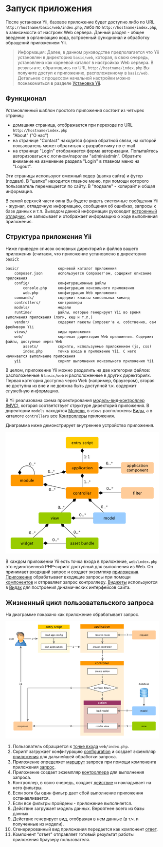 Запуск приложения
====================

 После установки Yii, базовое приложение будет доступно либо по URL `http://hostname/basic/web/index.php`, либо по `http://hostname/index.php`, в зависимости от настроек Web сервера. Данный раздел - общее введение в организацию кода, встроенный функционал и обработку обращений приложением Yii.

> Информация: Далее, в данном руководстве предполагается что Yii установлен в директорию `basic/web`, которая, в свою очередь, установлена как корневой каталог в настройках Web сервера. В результате, обратившись по URL `http://hostname/index.php` Вы получите доступ к приложению, расположенному в `basic/web`. Детальнее с процессом начальной настройки можно познакомиться в разделе [Установка Yii](start-installation.md).

Функционал <a name="functionality"></a>
---------------

Установленный шаблон простого приложения состоит из четырех страниц:

* домашняя страница, отображается при переходе по URL `http://hostname/index.php`
* "About" ("О нас")
* на странице "Contact" находится форма обратной связи, на которой пользователь может обратиться к разработчику по e-mail
* на странице "Login" отображается форма авторизации. Попытайтесь авторизоваться с логином/паролем "admin/admin". Обратите внимание на изменение раздела "Login" в главном меню на "Logout".

Эти страницы используют смежный хедер (шапка сайта) и футер (подвал). В "шапке" находится главное меню, при помощи которого пользователь перемещается по сайту. В "подвале" - копирайт и общая информация.

В самой верхней части окна Вы будете видеть системные сообщения Yii - журнал, отладочную информацию, сообщения об ошибках, запросы к базе данных и т.п. Выводом данной информации руководит [встроенный отладчик](tool-debugger.md), он записывает и отображает информацию о ходе выполнения приложения.


Структура приложения Yii <a name="application-structure"></a>
---------------------

Ниже приведен список основных директорий и файлов вашего приложения (считаем, что приложение установлено в директорию `basic`):

```
basic/                  корневой каталог приложения
    composer.json       используется Composer'ом, содержит описание приложения
    config/             конфигурационные файлы
        console.php     конфигурация консольного приложения
        web.php         конфигурация Web приложения
    commands/           содержит классы консольных команд
    controllers/        контроллеры
    models/             модели
    runtime/            файлы, которые генерирует Yii во время выполнения приложения (логи, кеш и т.п.)
    vendor/             содержит пакеты Composer'а и, собственно, сам фреймворк Yii
    views/              виды приложения
    web/                корневая директория Web приложения. Содержит файлы, доступные через Web
        assets/         скрипты, используемые приложением (js, css)
        index.php       точка входа в приложение Yii. С него начинается выполнение приложения
    yii                 скрипт выполнения консольного приложения Yii
```

В целом, приложение Yii можно разделить на две категории файлов: расположенные в `basic/web` и расположенные в других директориях. Первая категория доступна через Web (например, браузером), вторая не доступна из вне и не должна быть доступной т.к. содержит служебную информацию.

В Yii реализована схема проектирования [модель-вид-контроллер (MVC)](http://http://ru.wikipedia.org/wiki/Model-View-Controller),
которая соответствует структуре директорий приложения. В директории `models` находятся [Модели](structure-models.md),
в `views` расположены [Виды](structure-views.md), а в каталоге `controllers` все [Контроллеры](structure-controllers.md) приложения.

Диаграмма ниже демонстрирует внутреннее устройство приложения.

![внутреннее устройство приложения](images/application-structure.png)

В каждом приложении Yii есть точка входа в приложение, `web/index.php` это единственный PHP-скрипт доступный для выполнения из Web. Он принимает входящий запрос и создает экземпляр [приложения](structure-applications.md).
[Приложение](structure-applications.md) обрабатывает входящие запросы при помощи [компонентов](concept-components.md) и отправляет запрос контроллеру. [Виджеты](structure-widgets.md) используются в [Видах](structure-views.md) для построения динамических интерфейсов сайта.


Жизненный цикл пользовательского запроса <a name="request-lifecycle"></a>
-----------------

На диаграмме показано как приложение обрабатывает запрос.

![Жизненный цикл запроса](images/application-lifecycle.png)

1. Пользователь обращается к [точке входа](structure-entry-scripts.md) `web/index.php`.
2. Скрипт загружает конфигурацию [configuration](concept-configurations.md) и создает экземпляр [приложения](structure-applications.md) для дальнейшей обработки запроса.
3. Приложение определяет [маршрут](runtime-routing.md) запроса при помощи компонента приложения  [запрос](runtime-requests.md).
4. Приложение создает экземпляр [контроллера](structure-controllers.md) для выполнения запроса.
5. Контроллер, в свою очередь, создает [действие](structure-controllers.md) и накладывает на него фильтры.
6. Если хотя бы один фильтр дает сбой выполнение приложения останавливается.
7. Если все фильтры пройдены - приложение выполняется.
8. Действие загружает модель данных. Вероятнее всего из базы данных.
9. Действие генерирует вид, отображая в нем данные (в т.ч. и полученные из модели).
10. Сгенерированный вид приложения передается как компонент [ответ](runtime-responses.md).
11. Компонент "ответ" отправляет готовый результат работы приложения браузеру пользователя.

